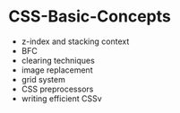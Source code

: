 # CSS-Basic-Concepts
- z-index and stacking context
- BFC
- clearing techniques
- image replacement
- grid system
- CSS preprocessors
- writing efficient CSSv
